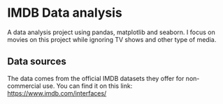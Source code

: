 # IMDB Data analysis

A data analysis project using pandas, matplotlib and seaborn. I focus on movies on this project while ignoring TV shows and other type of media. 

## Data sources

The data comes from the official IMDB datasets they offer for non-commercial use. You can find it on this link: https://www.imdb.com/interfaces/

